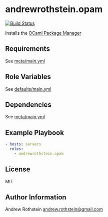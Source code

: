 andrewrothstein.opam
=========
[![Build Status](https://travis-ci.org/andrewrothstein/ansible-opam.svg?branch=master)](https://travis-ci.org/andrewrothstein/ansible-opam)

Installs the [OCaml Package Manager](https://opam.ocaml.org/)

Requirements
------------

See [meta/main.yml](meta/main.yml)

Role Variables
--------------

See [defaults/main.yml](defaults/main.yml)

Dependencies
------------

See [meta/main.yml](meta/main.yml)

Example Playbook
----------------

```yml
- hosts: servers
  roles:
    - andrewrothstein.opam
```

License
-------

MIT

Author Information
------------------

Andrew Rothstein <andrew.rothstein@gmail.com>
